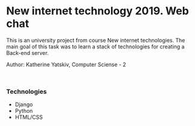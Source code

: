 # New internet technology 2019. Web chat
<p> This is an university project from course New internet technologies. The main goal of this task was to learn a stack of technologies for creating a Back-end server. </p>
<p> Author: Katherine Yatskiv, Computer Sciense - 2 </p>
</br>
<p> <h3> Technologies </h3>
<ul>
<li> Django </li>
<li> Python </li>
<li> HTML/CSS </li>
</ul>
</p>
